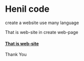 # Henil code
create a website use many language

That is web-site in create web-page

<h4> <a href="">That is web-site</a> </h4>
Thank You
